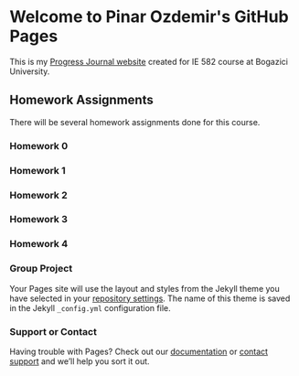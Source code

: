 # Welcome to Pinar Ozdemir's GitHub Pages

This is my [Progress Journal website](https://bu-ie-582.github.io/fall20-ozdemirpinar/) created for IE 582 course at Bogazici University. 

## Homework Assignments

There will be several homework assignments done for this course.

### Homework 0

### Homework 1

### Homework 2

### Homework 3

### Homework 4

### Group Project


Your Pages site will use the layout and styles from the Jekyll theme you have selected in your [repository settings](https://github.com/BU-IE-582/fall21-ozdemirpinar/settings/pages). The name of this theme is saved in the Jekyll `_config.yml` configuration file.

### Support or Contact

Having trouble with Pages? Check out our [documentation](https://docs.github.com/categories/github-pages-basics/) or [contact support](https://support.github.com/contact) and we’ll help you sort it out.
